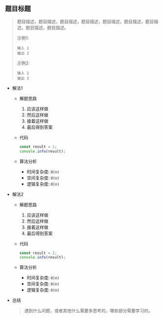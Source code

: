 ## 题目标题

> 题目描述，题目描述，题目描述，题目描述，题目描述，题目描述，题目描述，题目描述，题目描述。
>
> 示例1:
> ```text
> 输入 1 
> 输出 2
> ```
> 示例2:
> ```text
> 输入 2
> 输出 3
> ```

- 解法1
  - 解题思路    
    1. 应该这样做
    2. 然后这样做
    3. 接着这样做
    4. 最后得到答案
    
  - 代码
    ```javascript
    const result = 1;
    console.info(result);
    ```
    
  - 算法分析
    - 时间复杂度: `O(n)`
    - 空间复杂度: `O(n)`
    - 逻辑复杂度: `O(n)`

- 解法2
  - 解题思路    
    1. 应该这样做
    2. 然后这样做
    3. 接着这样做
    4. 最后得到答案
    
  - 代码
    ```javascript
    const result = 2;
    console.info(result);
    ```
    
  - 算法分析
    - 时间复杂度: `O(n)`
    - 空间复杂度: `O(n)`
    - 逻辑复杂度: `O(n)`

- 总结
  > 遇到什么问题，或者其他什么需要多思考的，哪些部分需要学习的。